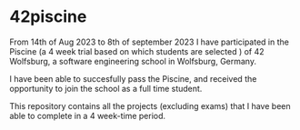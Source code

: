 # 42piscine

From 14th of Aug 2023 to 8th of september 2023 I have participated in the Piscine (a 4 week trial based on which students are selected
) of 42 Wolfsburg, a software engineering school in Wolfsburg, Germany.

I have been able to succesfully pass the Piscine, and received the opportunity to join the school as a full time student.

This repository contains all the projects (excluding exams) that I have been able to complete in a 4 week-time period.

